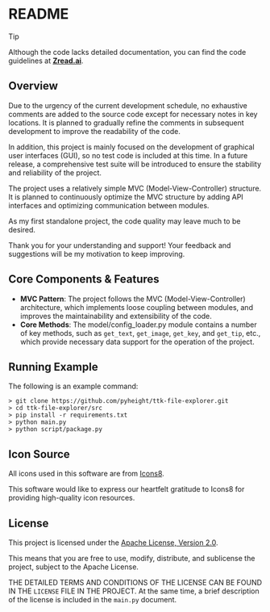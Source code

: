 # README

> [!TIP]
> Although the code lacks detailed documentation, you can find the code guidelines at <a href="https://zread.ai/pyheight/ttk-file-explorer" target="_blank"><b>Zread.ai</b></a>.

## Overview

Due to the urgency of the current development schedule, no exhaustive comments are added to the source code except for necessary notes in key locations. It is planned to gradually refine the comments in subsequent development to improve the readability of the code.

In addition, this project is mainly focused on the development of graphical user interfaces (GUI), so no test code is included at this time. In a future release, a comprehensive test suite will be introduced to ensure the stability and reliability of the project.

The project uses a relatively simple MVC (Model-View-Controller) structure. It is planned to continuously optimize the MVC structure by adding API interfaces and optimizing communication between modules.

As my first standalone project, the code quality may leave much to be desired.

Thank you for your understanding and support! Your feedback and suggestions will be my motivation to keep improving.

## Core Components & Features

- **MVC Pattern**: The project follows the MVC (Model-View-Controller) architecture, which implements loose coupling between modules, and improves the maintainability and extensibility of the code.
- **Core Methods**: The model/config_loader.py module contains a number of key methods, such as `get_text`, `get_image`, `get_key`, and `get_tip`, etc., which provide necessary data support for the operation of the project.

## Running Example

The following is an example command:

```shell
> git clone https://github.com/pyheight/ttk-file-explorer.git
> cd ttk-file-explorer/src
> pip install -r requirements.txt
> python main.py
> python script/package.py
```

## Icon Source  

All icons used in this software are from [Icons8](https://icons8.com/). 

This software would like to express our heartfelt gratitude to Icons8 for providing high-quality icon resources.

## License  
  
This project is licensed under the [Apache License, Version 2.0](http://www.apache.org/licenses/LICENSE-2.0). 
  
This means that you are free to use, modify, distribute, and sublicense the project, subject to the Apache License.

THE DETAILED TERMS AND CONDITIONS OF THE LICENSE CAN BE FOUND IN THE `LICENSE` FILE IN THE PROJECT. At the same time, a brief description of the license is included in the `main.py` document.

